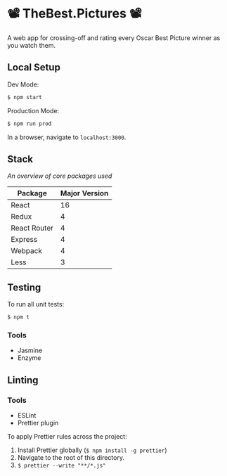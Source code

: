 # 📽️ TheBest.Pictures 📽️

A web app for crossing-off and rating every Oscar Best Picture winner as you watch them.

## Local Setup

Dev Mode:

```bash
$ npm start
```

Production Mode:

```bash
$ npm run prod
```

In a browser, navigate to `localhost:3000`.

## Stack

_An overview of core packages used_

| Package      | Major Version |
| ------------ | ------------- |
| React        | 16            |
| Redux        | 4             |
| React Router | 4             |
| Express      | 4             |
| Webpack      | 4             |
| Less         | 3             |

## Testing

To run all unit tests:

```bash
$ npm t
```

### Tools

- Jasmine
- Enzyme

## Linting

### Tools

- ESLint
- Prettier plugin

To apply Prettier rules across the project:

1.  Install Prettier globally (`$ npm install -g prettier`)
2.  Navigate to the root of this directory.
3.  `$ prettier --write "**/*.js"`

